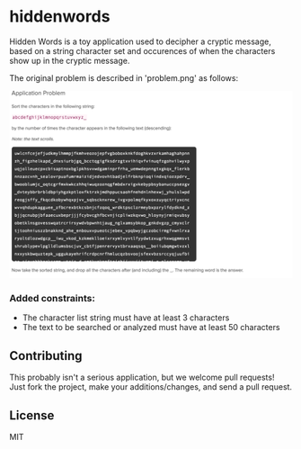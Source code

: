 # hiddenwords

Hidden Words is a toy application used to decipher a cryptic message, based on a
string character set and occurences of when the characters show up in the cryptic message.

The original problem is described in 'problem.png' as follows:

![Image of Problem](https://github.com/mickelsonm/hiddenwords/blob/master/problem.png)

### Added constraints:

- The character list string must have at least 3 characters
- The text to be searched or analyzed must have at least 50 characters

## Contributing

This probably isn't a serious application, but we welcome pull requests! Just fork
the project, make your additions/changes, and send a pull request.

## License

MIT
